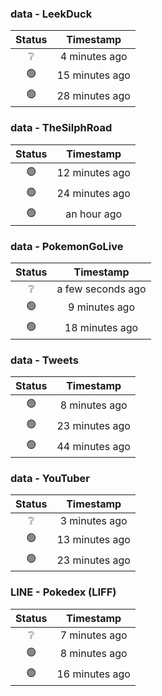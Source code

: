 ### data - LeekDuck
| Status | Timestamp |
|:------:|:---------:|
| ❔ | 4 minutes ago |
| 🟢 | 15 minutes ago |
| 🟢 | 28 minutes ago |

### data - TheSilphRoad
| Status | Timestamp |
|:------:|:---------:|
| 🟢 | 12 minutes ago |
| 🟢 | 24 minutes ago |
| 🟢 | an hour ago |

### data - PokemonGoLive
| Status | Timestamp |
|:------:|:---------:|
| ❔ | a few seconds ago |
| 🟢 | 9 minutes ago |
| 🟢 | 18 minutes ago |

### data - Tweets
| Status | Timestamp |
|:------:|:---------:|
| 🟢 | 8 minutes ago |
| 🟢 | 23 minutes ago |
| 🟢 | 44 minutes ago |

### data - YouTuber
| Status | Timestamp |
|:------:|:---------:|
| ❔ | 3 minutes ago |
| 🟢 | 13 minutes ago |
| 🟢 | 23 minutes ago |

### LINE - Pokedex (LIFF)
| Status | Timestamp |
|:------:|:---------:|
| ❔ | 7 minutes ago |
| 🟢 | 8 minutes ago |
| 🟢 | 16 minutes ago |

